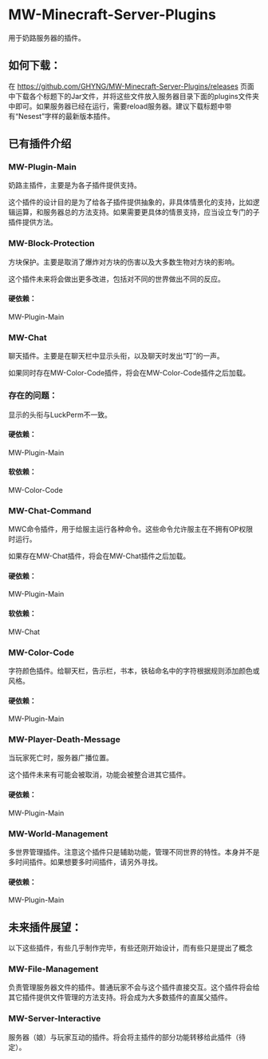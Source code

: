 # MW-Minecraft-Server-Plugins
用于奶路服务器的插件。

## 如何下载：
在 https://github.com/GHYNG/MW-Minecraft-Server-Plugins/releases 页面中下载各个标题下的Jar文件，并将这些文件放入服务器目录下面的plugins文件夹中即可。如果服务器已经在运行，需要reload服务器。建议下载标题中带有“Nesest”字样的最新版本插件。

## 已有插件介绍

### MW-Plugin-Main
奶路主插件，主要是为各子插件提供支持。

这个插件的设计目的是为了给各子插件提供抽象的，非具体情景化的支持，比如逻辑运算，和服务器总的方法支持。如果需要更具体的情景支持，应当设立专门的子插件提供方法。

### MW-Block-Protection
方块保护。主要是取消了爆炸对方块的伤害以及大多数生物对方块的影响。

这个插件未来将会做出更多改进，包括对不同的世界做出不同的反应。

#### 硬依赖：
MW-Plugin-Main

### MW-Chat
聊天插件。主要是在聊天栏中显示头衔，以及聊天时发出“叮”的一声。

如果同时存在MW-Color-Code插件，将会在MW-Color-Code插件之后加载。

### 存在的问题：
显示的头衔与LuckPerm不一致。

#### 硬依赖：
MW-Plugin-Main

#### 软依赖：
MW-Color-Code

### MW-Chat-Command
MWC命令插件，用于给服主运行各种命令。这些命令允许服主在不拥有OP权限时运行。

如果存在MW-Chat插件，将会在MW-Chat插件之后加载。

#### 硬依赖：
MW-Plugin-Main

#### 软依赖：
MW-Chat

### MW-Color-Code
字符颜色插件。给聊天栏，告示栏，书本，铁毡命名中的字符根据规则添加颜色或风格。

#### 硬依赖：
MW-Plugin-Main

### MW-Player-Death-Message
当玩家死亡时，服务器广播位置。

这个插件未来有可能会被取消，功能会被整合进其它插件。

#### 硬依赖：
MW-Plugin-Main

### MW-World-Management
多世界管理插件。注意这个插件只是辅助功能，管理不同世界的特性。本身并不是多时间插件。如果想要多时间插件，请另外寻找。

#### 硬依赖：
MW-Plugin-Main

## 未来插件展望：
以下这些插件，有些几乎制作完毕，有些还刚开始设计，而有些只是提出了概念

### MW-File-Management
负责管理服务器文件的插件。普通玩家不会与这个插件直接交互。这个插件将会给其它插件提供文件管理的方法支持。将会成为大多数插件的直属父插件。

### MW-Server-Interactive
服务器（娘）与玩家互动的插件。将会将主插件的部分功能转移给此插件（待定）。
